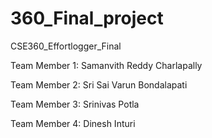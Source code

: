 # 360_Final_project
CSE360_Effortlogger_Final

Team Member 1: Samanvith Reddy Charlapally

Team Member 2: Sri Sai Varun Bondalapati

Team Member 3: Srinivas Potla

Team Member 4: Dinesh Inturi
